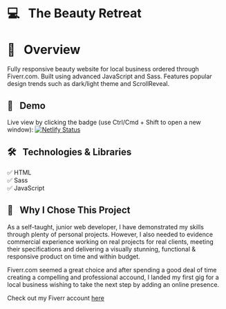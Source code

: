 
# 💻 &nbsp; The Beauty Retreat

# 📖 &nbsp; Overview
Fully responsive beauty website for local business ordered through Fiverr.com. 
Built using advanced JavaScript and Sass. 
Features popular design trends such as dark/light theme and ScrollReveal.

## 🔗 &nbsp; Demo

Live view by clicking the badge (use Ctrl/Cmd + Shift to open a new window): [![Netlify Status](https://api.netlify.com/api/v1/badges/f9a7f8d3-58ca-44ed-a038-ae8d2efd31a5/deploy-status)](https://beauty-retreat.netlify.app/) 

## 🛠 &nbsp; Technologies & Libraries

✅ HTML <br>
✅ Sass <br>
✅ JavaScript 

## 🎱 &nbsp; Why I Chose This Project

As a self-taught, junior web developer, I have demonstrated my skills through plenty of personal projects. 
However, I also needed to evidence commercial experience working on real projects for real clients, meeting their specifications and 
delivering a visually stunning, functional & responsive product on time and within budget. 

Fiverr.com seemed a great choice and after spending a good deal of time creating a compelling and professional accound, I landed my first gig for a local
business wishing to take the next step by adding an online presence.

Check out my Fiverr account [here](https://www.fiverr.com/peterirlam/build-a-modern-responsive-website-with-unique-custom-code-no-templates?context_referrer=collection_page&ref_ctx_id=3227cdda1277e646c3312b74babb37ce&pckg_id=1&pos=1&imp_id=fbe23ded-e466-4a04-9071-4bf426ec0e95)
